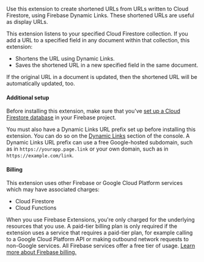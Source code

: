 Use this extension to create shortened URLs from URLs written to Cloud
Firestore, using Firebase Dynamic Links. These shortened URLs are useful as
display URLs.

This extension listens to your specified Cloud Firestore collection. If you
add a URL to a specified field in any document within that collection, this
extension:

- Shortens the URL using Dynamic Links.
- Saves the shortened URL in a new specified field in the same document.

If the original URL in a document is updated, then the shortened URL will be
automatically updated, too.

#### Additional setup

Before installing this extension, make sure that you've
[set up a Cloud Firestore database](https://firebase.google.com/docs/firestore/quickstart)
in your Firebase project.

You must also have a Dynamic Links URL prefix set up before installing this
extension. You can do so on the [Dynamic Links][dyn-links] section of the
console. A Dynamic Links URL prefix can use a free Google-hosted subdomain,
such as in `https://yourapp.page.link` or your own domain, such as in
`https://example.com/link`.

[dyn-links]: https://console.firebase.google.com/project/${param:PROJECT_ID}/durablelinks

#### Billing

This extension uses other Firebase or Google Cloud Platform services which may
have associated charges:

- Cloud Firestore
- Cloud Functions

When you use Firebase Extensions, you're only charged for the underlying
resources that you use. A paid-tier billing plan is only required if the
extension uses a service that requires a paid-tier plan, for example calling
to a Google Cloud Platform API or making outbound network requests to
non-Google services. All Firebase services offer a free tier of usage.
[Learn more about Firebase billing.](https://firebase.google.com/pricing)
